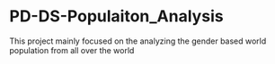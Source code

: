 # PD-DS-Populaiton_Analysis
This project mainly focused on the analyzing the gender based world population from all over the world 
